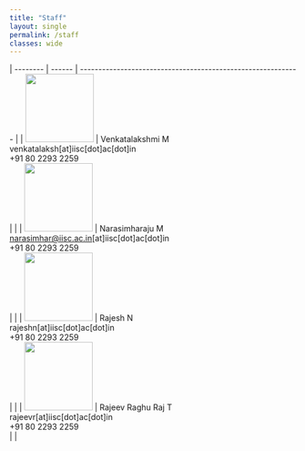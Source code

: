 ```yaml
---
title: "Staff"
layout: single
permalink: /staff
classes: wide
---
```


| --------         | ------    | ------------------------------------------------------------ |
| <img src="{{ site.baseurl }}/assets/images/staff/lakshmi.jpg" width=120px>    | Venkatalakshmi M <br>  venkatalaksh[at]iisc[dot]ac[dot]in <br> +91 80 2293 2259 <br>    |                |
| <img src="{{ site.baseurl }}/assets/images/staff/raju.jpg" width=120px>    | Narasimharaju M <br>  narasimhar@iisc.ac.in[at]iisc[dot]ac[dot]in <br> +91 80 2293 2259 <br>    |                |
| <img src="{{ site.baseurl }}/assets/images/faculty/blank.png" width=120px>    | Rajesh N <br>  rajeshn[at]iisc[dot]ac[dot]in <br> +91 80 2293 2259 <br>    |                |
| <img src="{{ site.baseurl }}/assets/images/faculty/blank.png" width=120px>    | Rajeev Raghu Raj  T <br>  rajeevr[at]iisc[dot]ac[dot]in <br> +91 80 2293 2259 <br>    |                |


